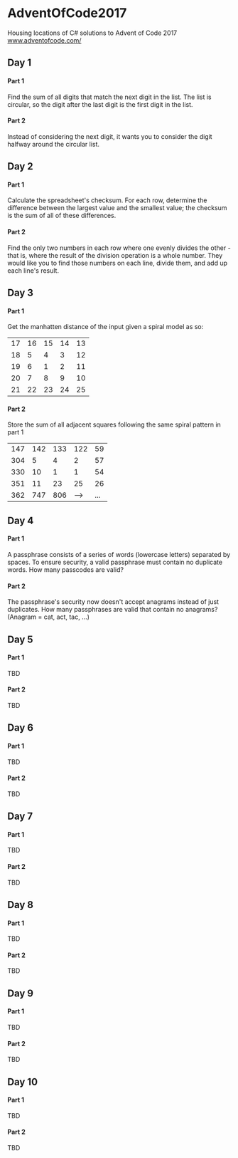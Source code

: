 # AdventOfCode2017
Housing locations of C# solutions to Advent of Code 2017
www.adventofcode.com/

## Day 1
#### Part 1
Find the sum of all digits that match the next digit in the list. The list is circular, so the digit after the last digit is the first digit in the list.

#### Part 2
Instead of considering the next digit, it wants you to consider the digit halfway around the circular list.

## Day 2
#### Part 1
Calculate the spreadsheet's checksum. For each row, determine the difference between the largest value and the smallest value; the checksum is the sum of all of these differences.

#### Part 2
Find the only two numbers in each row where one evenly divides the other - that is, where the result of the division operation is a whole number. They would like you to find those numbers on each line, divide them, and add up each line's result.

## Day 3
#### Part 1
Get the manhatten distance of the input given a spiral model as so:  

|    |    |    |    |    |
|----|----|----|----|----|
| 17 | 16 | 15 | 14 | 13 |
| 18 | 5  | 4  | 3  | 12 |
| 19 | 6  | 1  | 2  | 11 |
| 20 | 7  | 8  | 9  | 10 |
| 21 | 22 | 23 | 24 | 25 |

#### Part 2
Store the sum of all adjacent squares following the same spiral pattern in part 1  

|     |     |     |     |     |
|-----|-----|-----|-----|-----|
| 147 | 142 | 133 | 122 | 59  |
| 304 | 5   | 4   | 2   | 57  |
| 330 | 10  | 1   | 1   | 54  |
| 351 | 11  | 23  | 25  | 26  |
| 362 | 747 | 806 | --> | ... |

## Day 4
#### Part 1
A passphrase consists of a series of words (lowercase letters) separated by spaces. To ensure security, a valid passphrase must contain no duplicate words. How many passcodes are valid?

#### Part 2
The passphrase's security now doesn't accept anagrams instead of just duplicates. How many passphrases are valid that contain no anagrams? (Anagram = cat, act, tac, ...)

## Day 5
#### Part 1
TBD

#### Part 2
TBD

## Day 6
#### Part 1
TBD

#### Part 2
TBD

## Day 7
#### Part 1
TBD

#### Part 2
TBD

## Day 8
#### Part 1
TBD

#### Part 2
TBD

## Day 9
#### Part 1
TBD

#### Part 2
TBD

## Day 10
#### Part 1
TBD

#### Part 2
TBD
